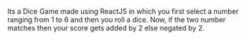 Its a Dice Game made using ReactJS in which you first select a number ranging from 1 to 6 and then you roll a dice. Now, if the two number matches then your score gets added by 2 else negated by 2.
